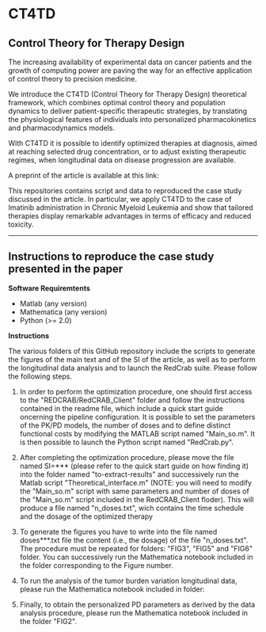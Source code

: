 # CT4TD
Control Theory for Therapy Design
----------------------------------

The increasing availability of experimental data on cancer patients and the growth of computing power are paving the way for an effective application of control theory to precision medicine.

We introduce the CT4TD (Control Theory for Therapy Design) theoretical framework, which combines optimal control theory and population dynamics to deliver patient-specific therapeutic strategies, by translating the physiological features of individuals into personalized pharmacokinetics and pharmacodynamics models. 

With CT4TD it is possible to identify optimized therapies at diagnosis, aimed at reaching selected drug concentration, or to adjust existing therapeutic regimes, when longitudinal data on disease progression are available.  

A preprint of the article is available at this link: 

This repositories contains script and data to reproduced the case study discussed in the article. 
In particular, we apply CT4TD to the case of Imatinib administration in Chronic Myeloid Leukemia and show that tailored therapies display remarkable advantages in terms of efficacy and reduced toxicity.

----------------------------------
Instructions to reproduce the case study presented in the paper
----------------------------------

**Software Requiremtents**

- Matlab (any version)
- Mathematica (any version)
- Python (>= 2.0)

**Instructions** 

The various folders of this GitHub repository include the scripts to generate the figures of the main text and of the SI of the article, as well as to perform the longitudinal data analysis and to launch the RedCrab suite. Please follow the following steps. 

1) In order to perform the optimization procedure, one should first access to the "REDCRAB/RedCRAB_Client" folder and follow the instructions contained in the readme file, which include a quick start guide oncerning the pipeline configuration. 
It is possible to set the parameters of the PK/PD models, the number of doses and to define distinct functional costs by modifying the MATLAB script named "Main_so.m". 
It is then possible to launch the Python script named "RedCrab.py".

2) After completing the optimization procedure, please move the file named SI=*** (please refer to the quick start guide on how finding it) into the folder named "to-extract-results" and successively run the Matlab script "Theoretical_interface.m" (NOTE: you will need to modify the "Main_so.m" script with same parameters and number of doses of the "Main_so.m" script included in the RedCRAB_Client floder).
This will produce a file named "n_doses.txt", wich contains the time schedule and the dosage of the optimized therapy

3) To generate the figures you have to write into the file named doses***.txt file the content (i.e., the dosage) of the file "n_doses.txt". The procedure must be repeated for folders: "FIG3", "FIG5" and "FIG6" folder. 
You can successively run the Mathematica notebook included in the folder corresponding to the Figure number. 

4) To run the analysis of the tumor burden variation longitudinal data, please run the Mathematica notebook included in folder: 

5) Finally, to obtain the personalized PD parameters as derived by the data analysis procedure, please run the Mathematica notebook included in the folder "FIG2".  



